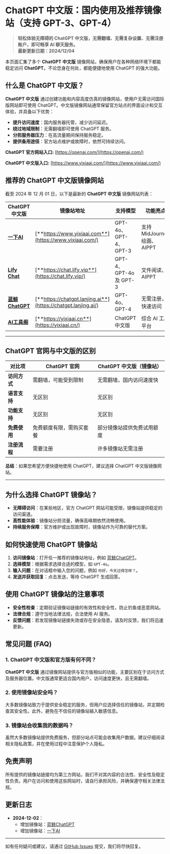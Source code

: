 # **ChatGPT 中文版：国内使用及推荐镜像站（支持 GPT-3、GPT-4）**

> **轻松体验无障碍的 ChatGPT 中文版，无需翻墙、无需复杂设置、无需注册账户，即可畅享 AI 聊天服务。**  
> **最新更新日期：2024/12/04**

本页面汇集了多个 **ChatGPT 中文版** 镜像网站，确保用户在各种网络环境下都能稳定访问 **ChatGPT**。不论您身在何处，都能便捷地使用 ChatGPT 的强大功能。

## 什么是 ChatGPT 中文版？

**ChatGPT 中文版** 通过创建功能和内容高度仿真的镜像网站，使用户无需访问国际版网站即可使用 ChatGPT。中文版镜像网站通常保留官方站点的界面设计和交互体验，并具备以下优势：

- **提升访问速度**：国内服务器托管，减少访问延迟。
- **绕过地域限制**：无需翻墙即可使用 ChatGPT 服务。
- **分担服务器压力**：在高流量期间保持服务稳定。
- **提供备用途径**：官方站点维护或故障时，依然可持续访问。

**ChatGPT 官方网站入口:** [https://openai.com/](https://openai.com/)

**ChatGPT 中文版入口:** [https://www.yixiaai.com/](https://www.yixiaai.com/)

## 推荐的 ChatGPT 中文版镜像网站

截至 2024 年 12 月 01 日，以下是最新的 **ChatGPT 中文版** 镜像网站列表：

| ChatGPT 中文版        | 镜像站地址                            | 支持模型                  | 功能亮点                  |
|----------------------|---------------------------------------|---------------------------|---------------------------|
| [**一下AI**](https://www.yixiaai.com/)           | [**https://www.yixiaai.com**](https://www.yixiaai.com/)               | GPT-4o、GPT-4、GPT-3        | 支持 MidJourney 绘画、AIPPT |
| [**Lify Chat**](https://chat.lify.vip/)          | [**https://chat.lify.vip**](https://chat.lify.vip/)                  | GPT-4、GPT-4o 及 GPT-3      | 文件阅读、AIPPT            |
| [**蓝鲸ChatGPT**](https://chatgpt.lanjing.ai/)    | [**https://chatgpt.lanjing.ai**](https://chatgpt.lanjing.ai/)          | GPT-4o、GPT-4              | 无需注册，快速访问         |
| [**AI工具阁**](https://yixiaai.cn/)              | [**https://yixiaai.cn**](https://yixiaai.cn/)                         | ChatGPT 中文版             | 综合 AI 工具平台           |

---

## ChatGPT 官网与中文版的区别

| 对比项               | ChatGPT 官网                | ChatGPT 中文版（镜像站）     |
|----------------------|-----------------------------|-----------------------------|
| **访问方式**         | 需翻墙，可能受到限制        | 无需翻墙，国内访问速度快     |
| **语言支持**         | 无区别                      | 无区别                      |
| **功能支持**         | 无区别                      | 无区别                      |
| **免费使用**         | 免费额度有限，需购买套餐    | 部分镜像站提供免费试用额度   |
| **注册流程**         | 需要注册                    | 许多镜像站无需注册           |

**总结**：如果您希望方便快捷地使用 ChatGPT，建议选择 ChatGPT 中文版镜像网站。

---

## 为什么选择 ChatGPT 镜像站？

- **无障碍访问**：在某些地区，官方 ChatGPT 网站可能受限，镜像站提供稳定的访问渠道。
- **高性能体验**：镜像站分担流量，确保高峰期依然流畅使用。
- **持续服务保障**：官方维护或出现故障时，镜像站作为可靠的替代方案。

## 如何快速使用 ChatGPT 镜像站

1. **访问镜像站**：打开任一推荐的镜像站地址，例如 [蓝鲸ChatGPT](https://chatgpt.lanjing.ai/)。
2. **选择模型**：根据需求选择合适的模型，如 `GPT-4o`。
3. **输入问题**：在对话框中输入您的问题，例如 `你好，今天过得怎样？`。
4. **发送并获取回复**：点击发送，等待 ChatGPT 生成回答。

## 使用 ChatGPT 镜像站的注意事项

- **安全性检查**：定期验证镜像站链接的有效性和安全性，防止钓鱼或恶意网站。
- **法律合规**：遵守当地法律法规，合法使用 AI 服务。
- **反馈问题**：若发现镜像站链接失效或存在安全隐患，请及时反馈，我们将迅速更新。

## 常见问题 (FAQ)

### 1. ChatGPT 中文版和官方版有何不同？

**ChatGPT 中文版** 通过镜像网站提供与官方版相似的功能，主要区别在于访问方式及服务器位置。中文版通常更适合国内用户，访问速度更快，且无需翻墙。

### 2. 使用镜像站安全吗？

大多数镜像站致力于提供安全稳定的服务，但用户应选择信任的镜像站，并定期检查其安全性。此外，避免在不信任的镜像站输入敏感信息。

### 3. 镜像站会收集我的数据吗？

虽然大多数镜像站提供免费服务，但部分站点可能会收集用户数据。建议仔细阅读相关隐私政策，并在使用过程中注意保护个人隐私。

## 免责声明

所有提供的镜像站链接均为第三方网站，我们不对其内容的合法性、安全性及稳定性负责。用户在访问和使用这些网站时，请自行承担风险，并确保遵守相关法律法规。

## 更新日志

- **2024-12-02**：
  - 增加镜像站：[蓝鲸ChatGPT](https://chatgpt.lanjing.ai/)
  - 增加镜像站：[一下AI](https://www.yixiaai.com/)

---

如有任何疑问或建议，请通过 [GitHub Issues](https://github.com) 提交，我们将尽快回复。
